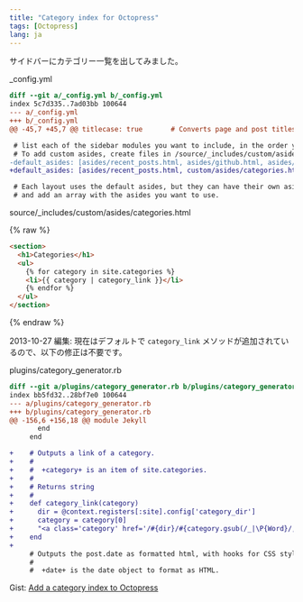 ```yaml
---
title: "Category index for Octopress"
tags: [Octopress]
lang: ja
---
```


サイドバーにカテゴリー一覧を出してみました。

\_config.yml

```diff
diff --git a/_config.yml b/_config.yml
index 5c7d335..7ad03bb 100644
--- a/_config.yml
+++ b/_config.yml
@@ -45,7 +45,7 @@ titlecase: true       # Converts page and post titles to titlecase

 # list each of the sidebar modules you want to include, in the order you want them to appear.
 # To add custom asides, create files in /source/_includes/custom/asides/ and add them to the list like 'custom/asides/custom_aside_name.html'
-default_asides: [asides/recent_posts.html, asides/github.html, asides/twitter.html, asides/delicious.html, asides/pinboard.html, asides/googleplus.html]
+default_asides: [asides/recent_posts.html, custom/asides/categories.html, asides/github.html, asides/twitter.html, asides/delicious.html, asides/pinboard.

 # Each layout uses the default asides, but they can have their own asides instead. Simply uncomment the lines below
 # and add an array with the asides you want to use.
```

source/\_includes/custom/asides/categories.html

{% raw %}

```html
<section>
  <h1>Categories</h1>
  <ul>
    {% for category in site.categories %}
    <li>{{ category | category_link }}</li>
    {% endfor %}
  </ul>
</section>
```

{% endraw %}

2013-10-27 編集: 現在はデフォルトで `category_link` メソッドが追加されているので、以下の修正は不要です。

plugins/category_generator.rb

```diff
diff --git a/plugins/category_generator.rb b/plugins/category_generator.rb
index bb5fd32..28bf7e0 100644
--- a/plugins/category_generator.rb
+++ b/plugins/category_generator.rb
@@ -156,6 +156,18 @@ module Jekyll
       end
     end

+    # Outputs a link of a category.
+    #
+    #  +category+ is an item of site.categories.
+    #
+    # Returns string
+    #
+    def category_link(category)
+      dir = @context.registers[:site].config['category_dir']
+      category = category[0]
+      "<a class='category' href='/#{dir}/#{category.gsub(/_|\P{Word}/, '-').gsub(/-{2,}/, '-').downcase}/'>#{category}</a>"
+    end
+
     # Outputs the post.date as formatted html, with hooks for CSS styling.
     #
     #  +date+ is the date object to format as HTML.
```

Gist: [Add a category index to Octopress](https://gist.github.com/shuhei/2288181)
